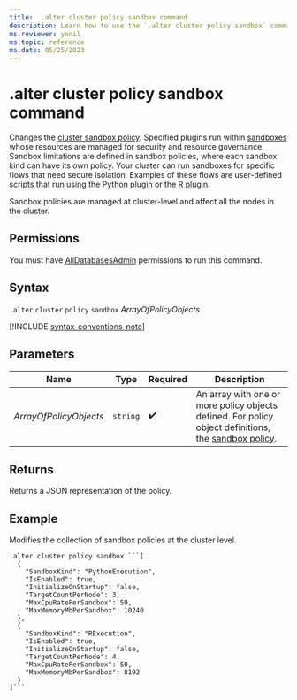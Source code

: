 ```yaml
---
title:  .alter cluster policy sandbox command
description: Learn how to use the `.alter cluster policy sandbox` command to change the cluster sandbox policy.
ms.reviewer: yonil
ms.topic: reference
ms.date: 05/25/2023
---
```

# .alter cluster policy sandbox command

Changes the [cluster sandbox policy](sandbox-policy.md). Specified plugins run within [sandboxes](../concepts/sandboxes.md) whose resources are managed for security and resource governance. Sandbox limitations are defined in sandbox policies, where each sandbox kind can have its own policy. Your cluster can run sandboxes for specific flows that need secure isolation.
Examples of these flows are user-defined scripts that run using the [Python plugin](../query/python-plugin.md) or the [R plugin](../query/r-plugin.md).

Sandbox policies are managed at cluster-level and affect all the nodes in the cluster.

## Permissions

You must have [AllDatabasesAdmin](access-control/role-based-access-control.md) permissions to run this command.

## Syntax

`.alter` `cluster` `policy` `sandbox` *ArrayOfPolicyObjects*

[!INCLUDE [syntax-conventions-note](../includes/syntax-conventions-note.md)]

## Parameters

| Name | Type | Required | Description |
|--|--|--|--|
| *ArrayOfPolicyObjects* | `string` |  :heavy_check_mark:  | An array with one or more policy objects defined. For policy object definitions, the [sandbox policy](sandbox-policy.md).|

## Returns

Returns a JSON representation of the policy.

## Example

Modifies the collection of sandbox policies at the cluster level.

```kusto
.alter cluster policy sandbox ```[
  {
    "SandboxKind": "PythonExecution",
    "IsEnabled": true,
    "InitializeOnStartup": false,
    "TargetCountPerNode": 3,
    "MaxCpuRatePerSandbox": 50,
    "MaxMemoryMbPerSandbox": 10240
  },
  {
    "SandboxKind": "RExecution",
    "IsEnabled": true,
    "InitializeOnStartup": false,
    "TargetCountPerNode": 4,
    "MaxCpuRatePerSandbox": 50,
    "MaxMemoryMbPerSandbox": 8192
  }
]```
```
